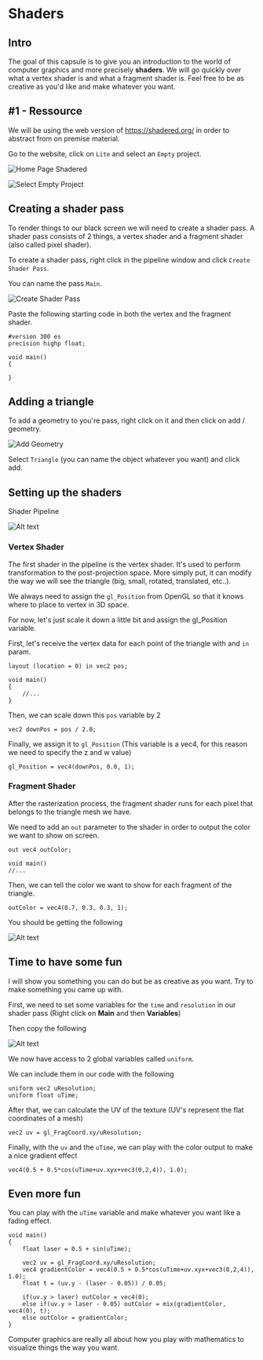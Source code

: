 # Shaders

## Intro

The goal of this capsule is to give you an introduction to the world of computer graphics and more precisely **shaders**. We will go quickly over what a vertex shader is and what a fragment shader is. Feel free to be as creative as you'd like and make whatever you want.

## #1 - Ressource

We will be using the web version of https://shadered.org/ in order to abstract from on premise material.

Go to the website, click on `Lite` and select an `Empty` project.

![Home Page Shadered](images/image.png)

![Select Empty Project](images/image-1.png)

## Creating a shader pass

To render things to our black screen we will need to create a shader pass. A shader pass consists of 2 things, a vertex shader and a fragment shader (also called pixel shader).

To create a shader pass, right click in the pipeline window and click `Create Shader Pass`.

You can name the pass `Main`.

![Create Shader Pass](images/image-2.png)

Paste the following starting code in both the vertex and the fragment shader.

```
#version 300 es
precision highp float;

void main()
{

}
```

## Adding a triangle

To add a geometry to you're pass, right click on it and then click on add / geometry.

![Add Geometry](images/image-3.png)

Select `Triangle` (you can name the object whatever you want) and click add.

## Setting up the shaders

Shader Pipeline

![Alt text](images/image-4.png)

### Vertex Shader

The first shader in the pipeline is the vertex shader. It's used to perform transformation to the post-projection space. More simply put, it can modify the way we will see the triangle (big, small, rotated, translated, etc..).

We always need to assign the `gl_Position` from OpenGL so that it knows where to place to vertex in 3D space.

For now, let's just scale it down a little bit and assign the gl_Position variable.

First, let's receive the vertex data for each point of the triangle with and `in` param.

```
layout (location = 0) in vec2 pos;

void main()
{
    //...
}
```

Then, we can scale down this `pos` variable by 2

```
vec2 downPos = pos / 2.0;
```

Finally, we assign it to `gl_Position` (This variable is a vec4, for this reason we need to specify the z and w value)

```
gl_Position = vec4(downPos, 0.0, 1);
```

### Fragment Shader

After the rasterization process, the fragment shader runs for each pixel that belongs to the triangle mesh we have.

We need to add an `out` parameter to the shader in order to output the color we want to show on screen.

```
out vec4 outColor;

void main()
//...
```

Then, we can tell the color we want to show for each fragment of the triangle.

```
outColor = vec4(0.7, 0.3, 0.3, 1);
```

You should be getting the following

![Alt text](images/image-5.png)

## Time to have some fun

I will show you something you can do but be as creative as you want. Try to make something you came up with.

First, we need to set some variables for the `time` and `resolution` in our shader pass (Right click on **Main** and then **Variables**)

Then copy the following

![Alt text](images/image-6.png)

We now have access to 2 global variables called `uniform`.

We can include them in our code with the following

```
uniform vec2 uResolution;
uniform float uTime;
```

After that, we can calculate the UV of the texture (UV's represent the flat coordinates of a mesh)

```
vec2 uv = gl_FragCoord.xy/uResolution;
```

Finally, with the `uv` and the `uTime`, we can play with the color output to make a nice gradient effect

```
vec4(0.5 + 0.5*cos(uTime+uv.xyx+vec3(0,2,4)), 1.0);
```

## Even more fun

You can play with the `uTime` variable and make whatever you want like a fading effect.

```
void main()
{
	float laser = 0.5 + sin(uTime);

    vec2 uv = gl_FragCoord.xy/uResolution;
    vec4 gradientColor = vec4(0.5 + 0.5*cos(uTime+uv.xyx+vec3(0,2,4)), 1.0);
    float t = (uv.y - (laser - 0.05)) / 0.05;
    
    if(uv.y > laser) outColor = vec4(0);
    else if(uv.y > laser - 0.05) outColor = mix(gradientColor, vec4(0), t);
    else outColor = gradientColor;
}
```

Computer graphics are really all about how you play with mathematics to visualize things the way you want.